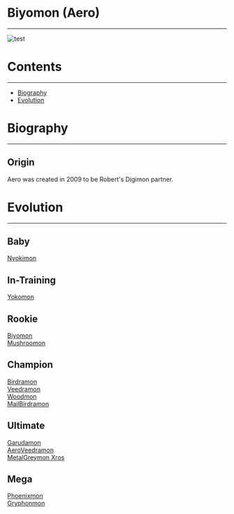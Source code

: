 # Biyomon (Aero)
-----
![test]({{site.baseurl}}/wiki/resources/Biyomon.png)

# Contents
-----

- [Biography](#biography)
- [Evolution](#evolution)

# Biography
-----

## Origin
Aero was created in 2009 to be Robert's Digimon partner.

# Evolution
-----

## Baby  
[Nyokimon](http://www.wikimon.net/nyokimon)

## In-Training  
[Yokomon](http://www.wikimon.net/yokomon)

## Rookie
[Biyomon](http://www.wikimon.net/biyomon)  
[Mushroomon](http://www.wikimon.net/mushroomon)

## Champion
[Birdramon](http://www.wikimon.net/birdramon)  
[Veedramon](http://www.wikimon.net/veedramon)  
[Woodmon](http://www.wikimon.net/woodmon)  
[MailBirdramon](https://wikimon.net/MailBirdramon)

## Ultimate
[Garudamon](http://www.wikimon.net/garudamon)  
[AeroVeedramon](http://www.wikimon.net/aeroveedramon)  
[MetalGreymon Xros](https://wikimon.net/Metal_Greymon_(2010_Anime_Version))

## Mega
[Phoenixmon](http://www.wikimon.net/phoenixmon)  
[Gryphonmon](http://www.wikimon.net/gryphonmon)
